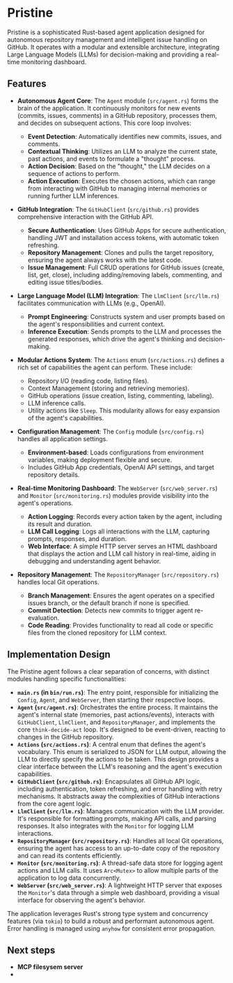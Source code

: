 # Pristine

Pristine is a sophisticated Rust-based agent application designed for autonomous repository management and intelligent issue handling on GitHub. It operates with a modular and extensible architecture, integrating Large Language Models (LLMs) for decision-making and providing a real-time monitoring dashboard.

## Features

-   **Autonomous Agent Core**: The `Agent` module (`src/agent.rs`) forms the brain of the application. It continuously monitors for new events (commits, issues, comments) in a GitHub repository, processes them, and decides on subsequent actions. This core loop involves:
    -   **Event Detection**: Automatically identifies new commits, issues, and comments.
    -   **Contextual Thinking**: Utilizes an LLM to analyze the current state, past actions, and events to formulate a "thought" process.
    -   **Action Decision**: Based on the "thought," the LLM decides on a sequence of actions to perform.
    -   **Action Execution**: Executes the chosen actions, which can range from interacting with GitHub to managing internal memories or running further LLM inferences.

-   **GitHub Integration**: The `GitHubClient` (`src/github.rs`) provides comprehensive interaction with the GitHub API.
    -   **Secure Authentication**: Uses GitHub Apps for secure authentication, handling JWT and installation access tokens, with automatic token refreshing.
    -   **Repository Management**: Clones and pulls the target repository, ensuring the agent always works with the latest code.
    -   **Issue Management**: Full CRUD operations for GitHub issues (create, list, get, close), including adding/removing labels, commenting, and editing issue titles/bodies.

-   **Large Language Model (LLM) Integration**: The `LlmClient` (`src/llm.rs`) facilitates communication with LLMs (e.g., OpenAI).
    -   **Prompt Engineering**: Constructs system and user prompts based on the agent's responsibilities and current context.
    -   **Inference Execution**: Sends prompts to the LLM and processes the generated responses, which drive the agent's thinking and decision-making.

-   **Modular Actions System**: The `Actions` enum (`src/actions.rs`) defines a rich set of capabilities the agent can perform. These include:
    -   Repository I/O (reading code, listing files).
    -   Context Management (storing and retrieving memories).
    -   GitHub operations (issue creation, listing, commenting, labeling).
    -   LLM inference calls.
    -   Utility actions like `Sleep`.
    This modularity allows for easy expansion of the agent's capabilities.

-   **Configuration Management**: The `Config` module (`src/config.rs`) handles all application settings.
    -   **Environment-based**: Loads configurations from environment variables, making deployment flexible and secure.
    -   Includes GitHub App credentials, OpenAI API settings, and target repository details.

-   **Real-time Monitoring Dashboard**: The `WebServer` (`src/web_server.rs`) and `Monitor` (`src/monitoring.rs`) modules provide visibility into the agent's operations.
    -   **Action Logging**: Records every action taken by the agent, including its result and duration.
    -   **LLM Call Logging**: Logs all interactions with the LLM, capturing prompts, responses, and duration.
    -   **Web Interface**: A simple HTTP server serves an HTML dashboard that displays the action and LLM call history in real-time, aiding in debugging and understanding agent behavior.

-   **Repository Management**: The `RepositoryManager` (`src/repository.rs`) handles local Git operations.
    -   **Branch Management**: Ensures the agent operates on a specified issues branch, or the default branch if none is specified.
    -   **Commit Detection**: Detects new commits to trigger agent re-evaluation.
    -   **Code Reading**: Provides functionality to read all code or specific files from the cloned repository for LLM context.

## Implementation Design

The Pristine agent follows a clear separation of concerns, with distinct modules handling specific functionalities:

-   **`main.rs` (in `bin/run.rs`)**: The entry point, responsible for initializing the `Config`, `Agent`, and `WebServer`, then starting their respective loops.
-   **`Agent` (`src/agent.rs`)**: Orchestrates the entire process. It maintains the agent's internal state (memories, past actions/events), interacts with `GitHubClient`, `LlmClient`, and `RepositoryManager`, and implements the core `think-decide-act` loop. It's designed to be event-driven, reacting to changes in the GitHub repository.
-   **`Actions` (`src/actions.rs`)**: A central enum that defines the agent's vocabulary. This enum is serialized to JSON for LLM output, allowing the LLM to directly specify the actions to be taken. This design provides a clear interface between the LLM's reasoning and the agent's execution capabilities.
-   **`GitHubClient` (`src/github.rs`)**: Encapsulates all GitHub API logic, including authentication, token refreshing, and error handling with retry mechanisms. It abstracts away the complexities of GitHub interactions from the core agent logic.
-   **`LlmClient` (`src/llm.rs`)**: Manages communication with the LLM provider. It's responsible for formatting prompts, making API calls, and parsing responses. It also integrates with the `Monitor` for logging LLM interactions.
-   **`RepositoryManager` (`src/repository.rs`)**: Handles all local Git operations, ensuring the agent has access to an up-to-date copy of the repository and can read its contents efficiently.
-   **`Monitor` (`src/monitoring.rs`)**: A thread-safe data store for logging agent actions and LLM calls. It uses `Arc<Mutex>` to allow multiple parts of the application to log data concurrently.
-   **`WebServer` (`src/web_server.rs`)**: A lightweight HTTP server that exposes the `Monitor`'s data through a simple web dashboard, providing a visual interface for observing the agent's behavior.

The application leverages Rust's strong type system and concurrency features (via `tokio`) to build a robust and performant autonomous agent. Error handling is managed using `anyhow` for consistent error propagation.

## Next steps
- **MCP filesysem server**
- 